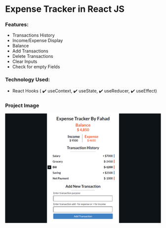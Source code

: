 # Expense Tracker in React JS
### Features: 
- Transactions History
- Income/Expense Display
- Balance
- Add Transactions
- Delete Transactions
- Clear Inputs
- Check for empty Fields


### Technology Used:
- React Hooks ( ✔️ useContext, ✔️ useState, ✔️ useReducer, ✔️ useEffect)


### Project Image
![Expense-Tracker](https://github.com/fahadaleem/Expense-Tracker-React-App/blob/main/sample-image.png)
